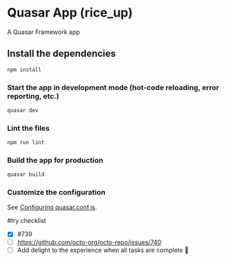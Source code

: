 # Quasar App (rice_up)

A Quasar Framework app

## Install the dependencies
```bash
npm install
```

### Start the app in development mode (hot-code reloading, error reporting, etc.)
```bash
quasar dev
```

### Lint the files
```bash
npm run lint
```

### Build the app for production
```bash
quasar build
```

### Customize the configuration
See [Configuring quasar.conf.js](https://v2.quasar.dev/quasar-cli/quasar-conf-js).

#try checklist
- [x] #739
- [ ] https://github.com/octo-org/octo-repo/issues/740
- [ ] Add delight to the experience when all tasks are complete :tada:
